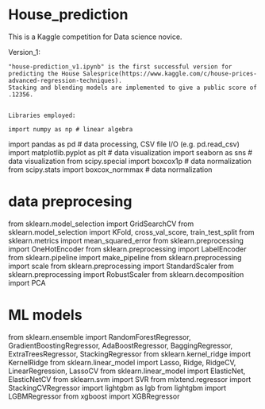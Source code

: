 # House_prediction

This is a Kaggle competition for Data science novice. 


Version_1:

	"house-prediction_v1.ipynb" is the first successful version for predicting the House Salesprice(https://www.kaggle.com/c/house-prices-advanced-regression-techniques).
	Stacking and blending models are implemented to give a public score of .12356.


	Libraries employed:

	import numpy as np # linear algebra
  import pandas as pd # data processing, CSV file I/O (e.g. pd.read_csv)
  import matplotlib.pyplot as plt # data visualization
  import seaborn as sns # data visualization
  from scipy.special import boxcox1p # data normalization
  from scipy.stats import boxcox_normmax # data normalization
  
  # data preprocesing
  from sklearn.model_selection import GridSearchCV
  from sklearn.model_selection import KFold, cross_val_score, train_test_split
  from sklearn.metrics import mean_squared_error
  from sklearn.preprocessing import OneHotEncoder
  from sklearn.preprocessing import LabelEncoder
  from sklearn.pipeline import make_pipeline
  from sklearn.preprocessing import scale
  from sklearn.preprocessing import StandardScaler
  from sklearn.preprocessing import RobustScaler
  from sklearn.decomposition import PCA
  
  # ML models 
  from sklearn.ensemble import RandomForestRegressor, GradientBoostingRegressor, AdaBoostRegressor, BaggingRegressor, ExtraTreesRegressor, StackingRegressor
  from sklearn.kernel_ridge import KernelRidge
  from sklearn.linear_model import Lasso, Ridge, RidgeCV, LinearRegression, LassoCV
  from sklearn.linear_model import ElasticNet, ElasticNetCV
  from sklearn.svm import SVR
  from mlxtend.regressor import StackingCVRegressor
  import lightgbm as lgb
  from lightgbm import LGBMRegressor
  from xgboost import XGBRegressor
